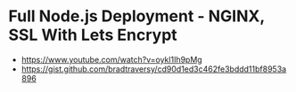 # Full Node.js Deployment - NGINX, SSL With Lets Encrypt

* <https://www.youtube.com/watch?v=oykl1Ih9pMg>
* <https://gist.github.com/bradtraversy/cd90d1ed3c462fe3bddd11bf8953a896>
